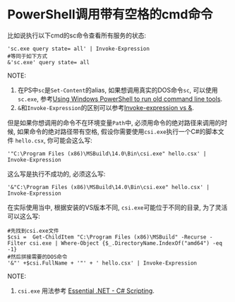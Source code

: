 # PowerShell调用带有空格的cmd命令

比如说执行以下cmd的sc命令查看所有服务的状态:

	'sc.exe query state= all' | Invoke-Expression
	#等同于如下方式
	&'sc.exe' query state= all

NOTE: 
1. 在PS中`sc`是`Set-Content`的alias, 如果想调用真实的DOS命令`sc`, 可以使用`sc.exe`, 参考[Using Windows PowerShell to run old command line tools](https://blogs.technet.microsoft.com/josebda/2012/03/03/using-windows-powershell-to-run-old-command-line-tools-and-their-weirdest-parameters/).
2. `&`和`Invoke-Expression`的区别可以参考[Invoke-expression vs &](http://www.techtalkz.com/microsoft-windows-powershell/205620-invoke-expression-vs.html).

但是如果你想调用的命令不在环境变量`Path`中, 必须用命令的绝对路径来调用的时候, 如果命令的绝对路径带有空格, 假设你需要使用`csi.exe`执行一个C#的脚本文件 `hello.csx`, 你可能会这么写:

	'"C:\Program Files (x86)\MSBuild\14.0\Bin\csi.exe" hello.csx' | Invoke-Expression

这么写是执行不成功的, 必须这么写:

	'&"C:\Program Files (x86)\MSBuild\14.0\Bin\csi.exe" hello.csx' | Invoke-Expression

在实际使用当中, 根据安装的VS版本不同, `csi.exe`可能位于不同的目录, 为了灵活可以这么写:

	#先找到csi.exe文件
	$csi =  Get-ChildItem "C:\Program Files (x86)\MSBuild" -Recurse -Filter csi.exe | Where-Object {$_.DirectoryName.IndexOf("amd64") -eq -1}
	#然后拼接需要的DOS命令
	'&"' +$csi.FullName + '"' + ' hello.csx' | Invoke-Expression

NOTE:
1. `csi.exe` 用法参考 [Essential .NET - C# Scripting](https://msdn.microsoft.com/magazine/mt614271).